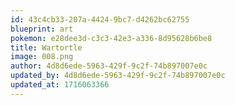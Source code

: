 ```yaml
---
id: 43c4cb33-207a-4424-9bc7-d4262bc62755
blueprint: art
pokemon: e28dee3d-c3c3-42e3-a336-8d95628b6be8
title: Wartortle
image: 008.png
author: 4d8d6ede-5963-429f-9c2f-74b897007e0c
updated_by: 4d8d6ede-5963-429f-9c2f-74b897007e0c
updated_at: 1716063366
---
```


